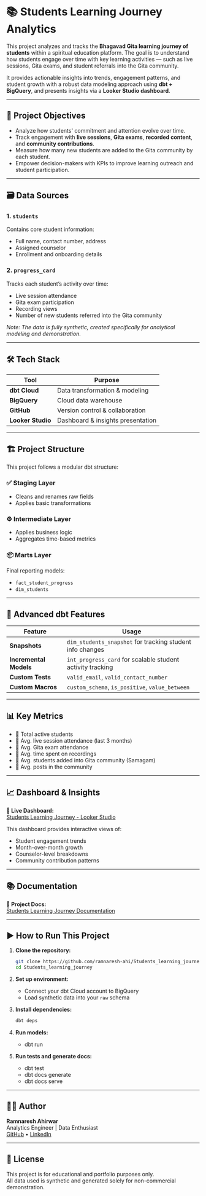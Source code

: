 # 📚 Students Learning Journey Analytics

This project analyzes and tracks the **Bhagavad Gita learning journey of students** within a spiritual education platform. The goal is to understand how students engage over time with key learning activities — such as live sessions, Gita exams, and student referrals into the Gita community.

It provides actionable insights into trends, engagement patterns, and student growth with a robust data modeling approach using **dbt + BigQuery**, and presents insights via a **Looker Studio dashboard**.

---

## 🧠 Project Objectives

- Analyze how students' commitment and attention evolve over time.
- Track engagement with **live sessions**, **Gita exams**, **recorded content**, and **community contributions**.
- Measure how many new students are added to the Gita community by each student.
- Empower decision-makers with KPIs to improve learning outreach and student participation.

---

## 🗃️ Data Sources

### 1. `students`
Contains core student information:
- Full name, contact number, address
- Assigned counselor
- Enrollment and onboarding details

### 2. `progress_card`
Tracks each student’s activity over time:
- Live session attendance
- Gita exam participation
- Recording views
- Number of new students referred into the Gita community

*Note: The data is fully synthetic, created specifically for analytical modeling and demonstration.*

---

## 🛠️ Tech Stack

| Tool | Purpose |
|------|---------|
| **dbt Cloud** | Data transformation & modeling |
| **BigQuery** | Cloud data warehouse |
| **GitHub** | Version control & collaboration |
| **Looker Studio** | Dashboard & insights presentation |

---

## 🏗️ Project Structure

This project follows a modular dbt structure:

### ✅ Staging Layer
- Cleans and renames raw fields
- Applies basic transformations

### ⚙️ Intermediate Layer
- Applies business logic
- Aggregates time-based metrics

### 📦 Marts Layer
Final reporting models:
- `fact_student_progress`
- `dim_students`

---

## 🧪 Advanced dbt Features

| Feature | Usage |
|--------|-------|
| **Snapshots** | `dim_students_snapshot` for tracking student info changes |
| **Incremental Models** | `int_progress_card` for scalable student activity tracking |
| **Custom Tests** | `valid_email`, `valid_contact_number` |
| **Custom Macros** | `custom_schema`, `is_positive`, `value_between` |

---

## 📊 Key Metrics

- 👥 Total active students
- 📅 Avg. live session attendance (last 3 months)
- 📝 Avg. Gita exam attendance
- 🎥 Avg. time spent on recordings
- 🤝 Avg. students added into Gita community (Samagam)
- 📢 Avg. posts in the community

---

## 📈 Dashboard & Insights

**🔗 Live Dashboard:**  
[Students Learning Journey - Looker Studio](https://lookerstudio.google.com/reporting/5853d951-c56b-4d0b-a37a-ffe995ba3b30)

This dashboard provides interactive views of:
- Student engagement trends
- Month-over-month growth
- Counselor-level breakdowns
- Community contribution patterns

---

## 📚 Documentation

**🔗 Project Docs:**  
[Students Learning Journey Documentation](https://ramnaresh-ahi.github.io/Students_learning_journey/)

---

## ▶️ How to Run This Project

1. **Clone the repository:**
   ```bash
   git clone https://github.com/ramnaresh-ahi/Students_learning_journey.git
   cd Students_learning_journey
   ```
2. **Set up environment:**
   - Connect your dbt Cloud account to BigQuery
   - Load synthetic data into your `raw` schema

3. **Install dependencies:**
   ```bash
   dbt deps
   ```
4. **Run models:**
   - dbt run

5. **Run tests and generate docs:**
   - dbt test
   - dbt docs generate
   - dbt docs serve
  
---

## 👨‍💻 Author

**Ramnaresh Ahirwar**  
Analytics Engineer | Data Enthusiast  
[GitHub](https://github.com/ramnaresh-ahi) • [LinkedIn](https://www.linkedin.com/in/ramnaresh-ahirwar-77abc/)

---

## 📌 License

This project is for educational and portfolio purposes only.  
All data used is synthetic and generated solely for non-commercial demonstration.


